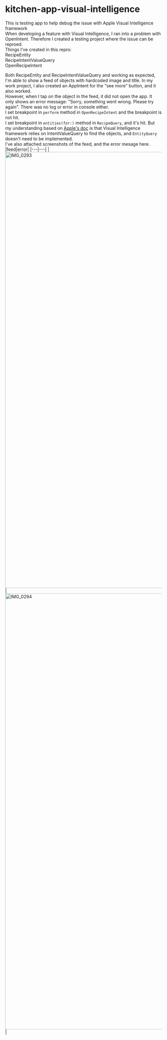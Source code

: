 # kitchen-app-visual-intelligence
This is testing app to help debug the issue with Apple Visual Intelligence framework  
When developing a feature with Visual Intelligence, I ran into a problem with OpenIntent. Therefore I created a testing project where the issue can be reproed.  
Things I've created in this repro:  
RecipeEntity  
RecipeIntentValueQuery  
OpenRecipeIntent  

Both RecipeEntity and RecipeIntentValueQuery and working as expected, I'm able to show a feed of objects with hardcoded image and title. In my work project, I also created an AppIntent for the "see more" button, and it also worked.  
However, when I tap on the object in the feed, it did not open the app. It only shows an error message: "Sorry, something went wrong. Please try again". There was no log or error in console either.   
I set breakpoint in `perform` method in `OpenRecipeIntent` and the breakpoint is not hit.   
I set breakpoint in `entities(for:)` method in `RecipeQuery`, and it's hit. But my understanding based on [Apple's doc](https://developer.apple.com/documentation/visualintelligence/integrating-your-app-with-visual-intelligence) is that Visual Intelligence framework relies on IntentValueQuery to find the objects, and `EntityQuery` doesn't need to be implemented.  
I've also attached screenshots of the feed, and the error mesage here. 
|feed|error|
|---|---|
|<img width="645" height="1398" alt="IMG_0293" src="https://github.com/user-attachments/assets/e332f3de-c014-42eb-a1db-7e83d26dbadd" />|<img width="645" height="1398" alt="IMG_0294" src="https://github.com/user-attachments/assets/9cd3e198-abe5-40e4-8f1e-9c5fae1048ed" />|

